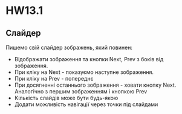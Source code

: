 # HW13.1

## Слайдер

Пишемо свій слайдер зображень, який повинен:

* Відображати зображення та кнопки Next, Prev з боків від зображення.
* При кліку на Next - показуємо наступне зображення.
* При кліку на Prev - попереднє
* При досягненні останнього зображення - ховати кнопку Next. Аналогічно з першим зображенням і кнопкою Prev
* Кількість слайдів може бути будь-якою
* Додати можливість навігації через точки під слайдами